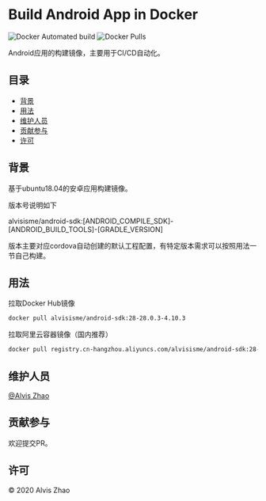 # Build Android App in Docker

![Docker Automated build](https://img.shields.io/docker/automated/alvisisme/android-sdk)
![Docker Pulls](https://img.shields.io/docker/pulls/alvisisme/android-sdk?style=flat-square)

Android应用的构建镜像，主要用于CI/CD自动化。

## 目录

- [背景](#背景)
- [用法](#用法)
- [维护人员](#维护人员)
- [贡献参与](#贡献参与)
- [许可](#许可)

## 背景

基于ubuntu18.04的安卓应用构建镜像。

版本号说明如下

alvisisme/android-sdk:[ANDROID_COMPILE_SDK]-[ANDROID_BUILD_TOOLS]-[GRADLE_VERSION]

版本主要对应cordova自动创建的默认工程配置，有特定版本需求可以按照用法一节自己构建。

## 用法

拉取Docker Hub镜像

```bash
docker pull alvisisme/android-sdk:28-28.0.3-4.10.3
```

拉取阿里云容器镜像（国内推荐）

```bash
docker pull registry.cn-hangzhou.aliyuncs.com/alvisisme/android-sdk:28-28.0.3-4.10.3
```

## 维护人员

[@Alvis Zhao](https://github.com/alvisisme)

## 贡献参与

欢迎提交PR。

## 许可

© 2020 Alvis Zhao
